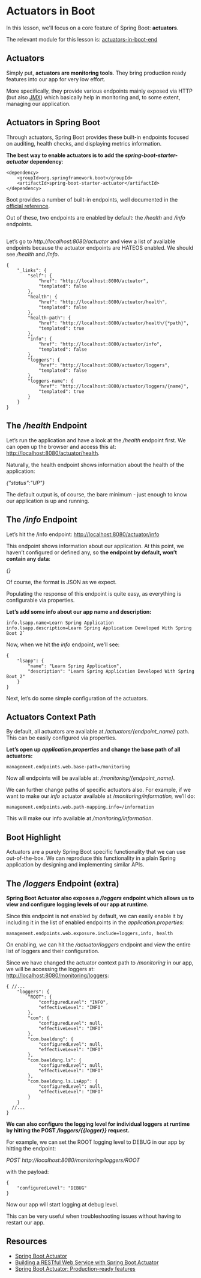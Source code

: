 # Actuators in Boot

In this lesson, we'll focus on a core feature of Spring Boot: **actuators**.

The relevant module for this lesson is: [actuators-in-boot-end](https://github.com/nbicocchi/spring-boot-course/tree/module4/actuators-in-boot-end)

## Actuators

Simply put, **actuators are monitoring tools**. They bring production ready features into our app for very low effort.

More specifically, they provide various endpoints mainly exposed via HTTP (but also [JMX](https://docs.oracle.com/javase/tutorial/jmx/overview/index.html)) which basically help in monitoring and, to some extent, managing our application.

## Actuators in Spring Boot

Through actuators, Spring Boot provides these built-in endpoints focused on auditing, health checks, and displaying metrics information.

**The best way to enable actuators is to add the _spring-boot-starter-actuator_ dependency**:

```
<dependency>
    <groupId>org.springframework.boot</groupId>
    <artifactId>spring-boot-starter-actuator</artifactId>
</dependency>
```

Boot provides a number of built-in endpoints, well documented in the [official reference](https://docs.spring.io/spring-boot/docs/current/reference/htmlsingle/#production-ready-endpoints).

Out of these, two endpoints are enabled by default: the _/health_ and _/info_ endpoints.

##

Let’s go to _http://localhost:8080/actuator_ and view a list of available endpoints because the actuator endpoints are HATEOS enabled. We should see _/health_ and _/info_.

```
{
    "_links": {
        "self": {
            "href": "http://localhost:8080/actuator",
            "templated": false
        },
        "health": {
            "href": "http://localhost:8080/actuator/health",
            "templated": false
        },
        "health-path": {
            "href": "http://localhost:8080/actuator/health/{*path}",
            "templated": true
        },
        "info": {
            "href": "http://localhost:8080/actuator/info",
            "templated": false
        },
        "loggers": {
            "href": "http://localhost:8080/actuator/loggers",
            "templated": false
        },
        "loggers-name": {
            "href": "http://localhost:8080/actuator/loggers/{name}",
            "templated": true
        }
    }
}
```

## The _/health_ Endpoint

Let’s run the application and have a look at the _/health_ endpoint first. We can open up the browser and access this at: [http://localhost:8080/actuator/health](http://localhost:8080/actuator/health).

Naturally, the health endpoint shows information about the health of the application:

_{"status":"UP"}_

The default output is, of course, the bare minimum - just enough to know our application is up and running.

## The _/info_ Endpoint

Let’s hit the /info endpoint: [http://localhost:8080/actuator/info](http://localhost:8080/actuator/info)

This endpoint shows information about our application. At this point, we haven’t configured or defined any, so **the endpoint by default, won’t contain any data**:

_{}_

Of course, the format is JSON as we expect.

Populating the response of this endpoint is quite easy, as everything is configurable via properties.

**Let’s add some info about our app name and description:**

```
info.lsapp.name=Learn Spring Application 
info.lsapp.description=Learn Spring Application Developed With Spring Boot 2`
```

Now, when we hit the _info_ endpoint, we’ll see:

```
{
    "lsapp": {
        "name": "Learn Spring Application",
        "description": "Learn Spring Application Developed With Spring Boot 2"
    }
}
```

Next, let’s do some simple configuration of the actuators.

## Actuators Context Path

By default, all actuators are available at _/actuators/{endpoint\_name}_ path. This can be easily configured via properties.

**Let’s open up _application.properties_ and change the base path of all actuators:**

```
management.endpoints.web.base-path=/monitoring
```

Now all endpoints will be available at: _/monitoring/{endpoint\_name}._

We can further change paths of specific actuators also. For example, if we want to make our _info_ actuator available at _/monitoring/information,_ we’ll do:

```
management.endpoints.web.path-mapping.info=/information
```

This will make our info available at _/monitoring/information._

## Boot Highlight

Actuators are a purely Spring Boot specific functionality that we can use out-of-the-box. We can reproduce this functionality in a plain Spring application by designing and implementing similar APIs.

## The _/loggers_ Endpoint (extra)

**Spring Boot Actuator also exposes a _/loggers_ endpoint which allows us to view and configure logging levels of our app at runtime.**

Since this endpoint is not enabled by default, we can easily enable it by including it in the list of enabled endpoints in the _application.properties_:

```
management.endpoints.web.exposure.include=loggers,info, health
```

On enabling, we can hit the _/actuator/loggers_ endpoint and view the entire list of loggers and their configuration.

Since we have changed the actuator context path to _/monitoring_ in our app, we will be accessing the loggers at: [http://localhost:8080/monitoring/loggers](http://localhost:8080/monitoring/loggers):

```
{ //...
    "loggers": {
        "ROOT": {
            "configuredLevel": "INFO",
            "effectiveLevel": "INFO"
        },
        "com": {
            "configuredLevel": null,
            "effectiveLevel": "INFO"
        },
        "com.baeldung": {
            "configuredLevel": null,
            "effectiveLevel": "INFO"
        },
        "com.baeldung.ls": {
            "configuredLevel": null,
            "effectiveLevel": "INFO"
        },
        "com.baeldung.ls.LsApp": {
            "configuredLevel": null,
            "effectiveLevel": "INFO"
        }
    }
  //...    
}
```

**We can also configure the logging level for individual loggers at runtime by hitting the POST _/loggers/{{logger}}_ request.**

For example, we can set the ROOT logging level to DEBUG in our app by hitting the endpoint:

_POST http://localhost:8080/monitoring/loggers/ROOT_

with the payload:

```
{
    "configuredLevel": "DEBUG"
}
```

Now our app will start logging at debug level.

This can be very useful when troubleshooting issues without having to restart our app.

## Resources
- [Spring Boot Actuator](https://www.baeldung.com/spring-boot-actuators)
- [Building a RESTful Web Service with Spring Boot Actuator](https://spring.io/guides/gs/actuator-service/)
- [Spring Boot Actuator: Production-ready features](https://docs.spring.io/spring-boot/docs/current/reference/htmlsingle/#production-ready)
